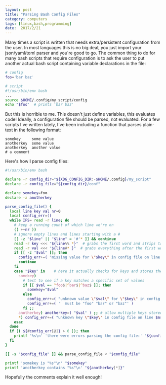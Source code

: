 ```yaml
---
layout: post
title: "Parsing Bash Config Files"
category: computers
tags: [linux,bash,programming]
date:  2017/2/21
---
```


Many times a script is written that needs extra/persistent configuration from the user. In most languages this is no big deal, you just import your json/yaml/toml parser and you're good to go. The common thing to do for many bash scripts that require configuration is to ask the user to put another actual bash script containing variable declarations in the file:

``` bash
# config
foo='bar baz'

# script
#!/usr/bin/env bash
...
source $HOME/.config/my_script/config
echo "$foo"  # prints 'bar baz'
```

But this is horrible to me. This doesn't just define variables, this evaluates code! Ideally, a configuration file should be parsed, not evaluated. For a few scripts I've written lately, I've been including a function that parses plain-text in the following format:

```
somekey     some value
anotherkey  some value
anotherkey  another value
# a comment
```

Here's how I parse config files:

``` bash
#!/usr/bin/env bash

declare -r config_dir="${XDG_CONFIG_DIR:-$HOME/.config}/my_script"
declare -r config_file="${config_dir}/conf"

declare somekey=foo
declare -a anotherkey

parse_config_file() {
  local line key val nr=0
  local config_err=()
  while IFS= read -r line; do
    # keep a running count of which line we're on
    (( ++nr ))
    # ignore empty lines and lines starting with a #
    [[ -z "$line" || "$line" = '#'* ]] && continue
    read -r key <<< "${line%% *}"  # grabs the first word and strips trailing whitespace
    read -r val <<< "${line#* }"  # grabs everything after the first word and strips trailing whitespace
    if [[ -z "$val" ]]; then
      config_err+=( "missing value for \"$key\" in config file on line $nr" )
      continue
    fi
    case "$key" in    # here it actually checks for keys and stores their values
      somekey)
        # test to see if a key matches a specific set of values
        if [[ $val =~ ^foo$|^bar$|^baz$ ]]; then
          somekey="$val"
        else
          config_err+=( "unknown value \"$val\" for \"$key\" in config file on line $nr" )
          config_err+=( '  must be "foo" "bar" or "baz"' )
        fi ;;
      anotherkey) anotherkey=( "$val" ) ;; # allow multiple keys stored in an array
      *) config_err+=( "unknown key \"$key\" in config file on line $nr" )
    esac
  done
  if (( ${#config_err[@]} > 0 )); then
    printf '%s\n' 'there were errors parsing the config file:' "${config_err[@]}"
  fi
}

[[ -s "$config_file" ]] && parse_config_file < "$config_file"

printf 'somekey is "%s"\n' "$somekey"
printf 'anotherkey contains "%s"\n' "${anotherkey[*]}"

```

Hopefully the comments explain it well enough!
